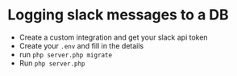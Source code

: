 # Logging slack messages to a DB

* Create a custom integration and get your slack api token
* Create your `.env` and fill in the details
* run `php server.php migrate`
* Run `php server.php`
